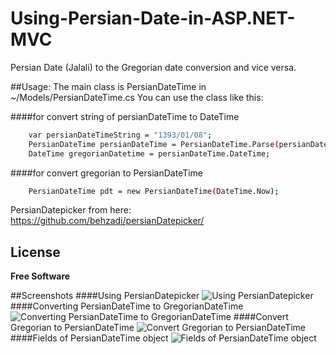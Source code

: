 # Using-Persian-Date-in-ASP.NET-MVC
Persian Date (Jalali) to the Gregorian date conversion and vice versa.

##Usage:
The main class is PersianDateTime in ~/Models/PersianDateTime.cs
You can use the class like this:

####for convert string of persianDateTime to DateTime
```sh
    var persianDateTimeString = "1393/01/08";
    PersianDateTime persianDateTime = PersianDateTime.Parse(persianDateTimeString);
    DateTime gregorianDatetime = persianDateTime.DateTime;
```
####for convert gregorian to PersianDateTime
```sh
    PersianDateTime pdt = new PersianDateTime(DateTime.Now);
```

PersianDatepicker from here:
https://github.com/behzadi/persianDatepicker/

License
----
**Free Software**

##Screenshots
####Using PersianDatepicker
![Using PersianDatepicker](https://cloud.githubusercontent.com/assets/5028035/6880932/ac28c95e-d565-11e4-8349-097ff88af949.JPG)
####Converting PersianDateTime to GregorianDateTime
![Converting PersianDateTime to GregorianDateTime](https://cloud.githubusercontent.com/assets/5028035/6880933/b02322ac-d565-11e4-80ce-9b5e61a83581.JPG)
####Convert Gregorian to PersianDateTime
![Convert Gregorian to PersianDateTime](https://cloud.githubusercontent.com/assets/5028035/6880934/b295fef6-d565-11e4-8750-a7c0aa02c03d.JPG)
####Fields of PersianDateTime object
![Fields of PersianDateTime object](https://cloud.githubusercontent.com/assets/5028035/6880956/b38206b0-d566-11e4-9520-1dd5f1eb1555.JPG)
